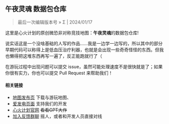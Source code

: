 ## 午夜灵魂 数据包仓库

> 最后一次编辑版本号 » Σ | 2024/01/17

这里是心火计划的原创微恐非对称竞技地图：**午夜灵魂**的数据包仓库!

说实话这是一个没啥基础的人写的作品……我是一边学一边写的，所以其中的部分早期代码可以称得上是低血压治疗利器，也就是会出现一些奇奇怪怪的东西。但我也懒得把这堆东西再写一遍了，反正能跑就行了（

在游玩过程中出现问题可以提交 issue，虽然可能处理速度不是很快就是了；如果你很有实力，你也可以提交 Pull Request 来帮助我们！

#### 相关链接
- [地图发布页](https://blog.hfpro.top/2023/midnight-soul/) 下载与游玩地图、
- [爱发电页面](https://afdian.net/@HfPro) 支持我们的开发
- [心火计划官网](https://hfpro.top/) ~~看看GPT大作~~
- [加入反馈群聊](https://qm.qq.com/cgi-bin/qm/qr?k=7lBn2CFMzpVvyAuan2Io-ifop62kNMGc&jump_from=webapi&authKey=sZcLbYxG4wtm0qq52m4D0+RTdnuHeIH3A+2qlyMClRU3mZgudXh0abRoiIR38gPj) 摇人，或者和开发人员直接对线